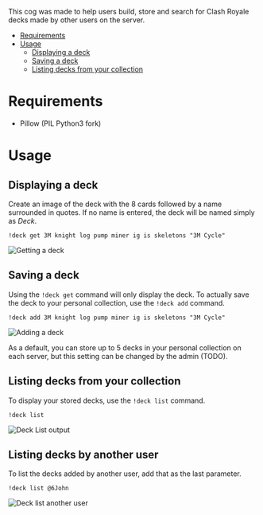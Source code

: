 This cog was made to help users build, store and search for Clash Royale decks made by other users on the server.

  * [Requirements](#requirements)
  * [Usage](#usage)
    * [Displaying a deck](#displaying-a-deck)
    * [Saving a deck](#saving-a-deck)
    * [Listing decks from your collection](#listing-decks-from-your-collection)

    

# Requirements
* Pillow (PIL Python3 fork)

# Usage

## Displaying a deck
Create an image of the deck with the 8 cards followed by a name surrounded in quotes. If no name is entered, the deck will be named simply as *Deck*.

`!deck get 3M knight log pump miner ig is skeletons "3M Cycle"`

![Getting a deck](https://github.com/smlbiobot/SML-Cogs/blob/master/wiki/img/deck/deck-get)

## Saving a deck
Using the `!deck get` command will only display the deck. To actually save the deck to your personal collection, use the `!deck add` command.

`!deck add 3M knight log pump miner ig is skeletons "3M Cycle"`

![Adding a deck](https://github.com/smlbiobot/SML-Cogs/blob/master/wiki/img/deck/deck-add)

As a default, you can store up to 5 decks in your personal collection on each server, but this setting can be changed by the admin (TODO).

## Listing decks from your collection
To display your stored decks, use the `!deck list` command.

`!deck list`

![Deck List output](https://github.com/smlbiobot/SML-Cogs/blob/master/wiki/img/deck/deck-list-sml.png)

## Listing decks by another user

To list the decks added by another user, add that as the last parameter.

`!deck list @6John`

![Deck list another user](https://github.com/smlbiobot/SML-Cogs/blob/master/wiki/img/deck/deck-list-6john.png)



